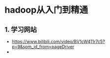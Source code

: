# hadoop从入门到精通

## 1. 学习网站
* https://www.bilibili.com/video/BV1cW411r7c5?p=9&spm_id_from=pageDriver
* 
